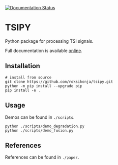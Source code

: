 <a href='https://tsipy.readthedocs.io/en/latest/?badge=latest'>
    <img src='https://readthedocs.org/projects/tsipy/badge/?version=latest' alt='Documentation Status' />
</a>

# TSIPY

Python package for processing TSI signals.

Full documentation is available [online](https://tsipy.readthedocs.io/).

## Installation

    # install from source
    git clone https://github.com/roksikonja/tsipy.git
    python -m pip install --upgrade pip
    pip install -e .

## Usage

Demos can be found in ```./scripts```.

    python ./scripts/demo_degradation.py
    python ./scripts/demo_fusion.py

## References

References can be found in ```./paper```.
